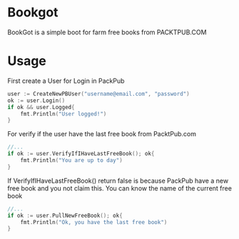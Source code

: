 # Bookgot
BookGot is a simple boot for farm free books from PACKTPUB.COM

# Usage

First create a User for Login in PackPub

```go
user := CreateNewPBUser("username@email.com", "password")
ok := user.Login()
if ok && user.Logged{
	fmt.Println("User logged!")
}

```

For verify if the user have the last free book from PacktPub.com

```go
//...
if ok := user.VerifyIfIHaveLastFreeBook(); ok{
	fmt.Println("You are up to day")
}
```

If VerifyIfIHaveLastFreeBook() return false is because PackPub have a new free book and you not claim this.
You can know the name of the current free book

```go
//...
if ok := user.PullNewFreeBook(); ok{
	fmt.Println("Ok, you have the last free book")
}

```
